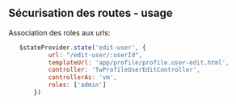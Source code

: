 ## Sécurisation des routes - usage

Association des roles aux urls:
 ``` js 
    $stateProvider.state('edit-user', {
            url: "/edit-user/:userId",
            templateUrl: 'app/profile/profile.user-edit.html',
            controller: 'TwProfileUserEditController',
            controllerAs: 'vm',
            roles: ['admin']
        })
 ``` 
